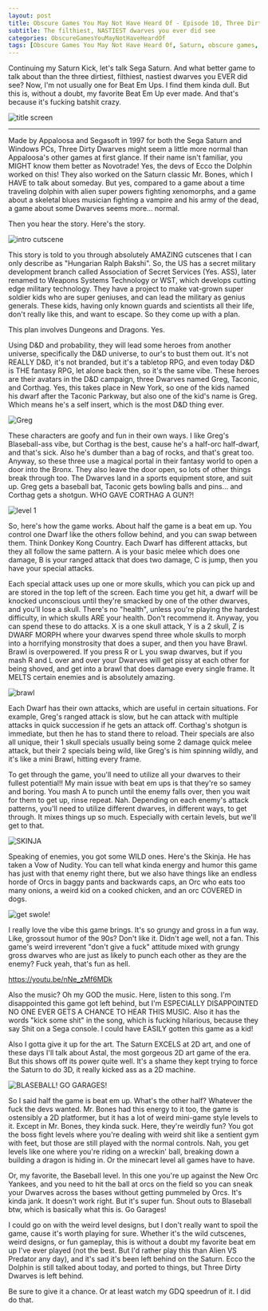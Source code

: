 ```yaml
---
layout: post
title: Obscure Games You May Not Have Heard Of - Episode 10, Three Dirty Dwarves
subtitle: The filthiest, NASTIEST dwarves you ever did see
categories: ObscureGamesYouMayNotHaveHeardOf
tags: [Obscure Games You May Not Have Heard Of, Saturn, obscure games, Three Dirty Dwarves, Beat Em Ups]
---
```



Continuing my Saturn Kick, let's talk Sega Saturn. And what better game to talk about than the three dirtiest, filthiest, nastiest dwarves you EVER did see? Now, I'm not usually one for Beat Em Ups. I find them kinda dull. But this is, without a doubt, my favorite Beat Em Up ever made. And that's because it's fucking batshit crazy.

<img src="https://i.imgur.com/TAchzlW.png" alt="title screen">

---

Made by Appaloosa and Segasoft in 1997 for both the Sega Saturn and Windows PCs, Three Dirty Dwarves might seem a little more normal than Appaloosa's other games at first glance. If their name isn't familiar, you MIGHT know them better as Novotrade! Yes, the devs of Ecco the Dolphin worked on this! They also worked on the Saturn classic Mr. Bones, which I HAVE to talk about someday. But yes, compared to a game about a time traveling dolphin with alien super powers fighting xenomorphs, and a game about a skeletal blues musician fighting a vampire and his army of the dead, a game about some Dwarves seems more... normal.

Then you hear the story. Here's the story.

<img src="https://i.imgur.com/byfqiGp.png" alt="intro cutscene">

This story is told to you through absolutely AMAZING cutscenes that I can only describe as "Hungarian Ralph Bakshi". So, the US has a secret military development branch called Association of Secret Services (Yes. ASS), later renamed to Weapons Systems Technology or WST, which develops cutting edge military technology. They have a project to make vat-grown super soldier kids who are super geniuses, and can lead the military as genius generals. These kids, having only known guards and scientists all their life, don't really like this, and want to escape. So they come up with a plan.

This plan involves Dungeons and Dragons. Yes.

Using D&D and probability, they will lead some heroes from another universe, specifically the D&D universe, to our's to bust them out. It's not REALLY D&D, it's not branded, but it's a tabletop RPG, and even today D&D is THE fantasy RPG, let alone back then, so it's the same vibe. These heroes are their avatars in the D&D campaign, three Dwarves named Greg, Taconic, and Corthag. Yes, this takes place in New York, so one of the kids named his dwarf after the Taconic Parkway, but also one of the kid's name is Greg. Which means he's a self insert, which is the most D&D thing ever.

<img src="https://i.imgur.com/JuyFN0w.png" alt="Greg">

These characters are goofy and fun in their own ways. I like Greg's Blaseball-ass vibe, but Corthag is the best, cause he's a half-orc half-dwarf, and that's sick. Also he's dumber than a bag of rocks, and that's great too. Anyway, so these three use a magical portal in their fantasy world to open a door into the Bronx. They also leave the door open, so lots of other things break through too. The Dwarves land in a sports equipment store, and suit up. Greg gets a baseball bat, Taconic gets bowling balls and pins... and Corthag gets a shotgun. WHO GAVE CORTHAG A GUN?!

<img src="https://i.imgur.com/OIebVVT.png" alt="level 1">

So, here's how the game works. About half the game is a beat em up. You control one Dwarf like the others follow behind, and you can swap between them. Think Donkey Kong Country. Each Dwarf has different attacks, but they all follow the same pattern. A is your basic melee which does one damage, B is your ranged attack that does two damage, C is jump, then you have your special attacks.

Each special attack uses up one or more skulls, which you can pick up and are stored in the top left of the screen. Each time you get hit, a dwarf will be knocked unconscious until they're smacked by one of the other dwarves, and you'll lose a skull. There's no "health", unless you're playing the hardest difficulty, in which skulls ARE your health. Don't recommend it. Anyway, you can spend these to do attacks. X is a one skull attack, Y is a 2 skull, Z is DWARF MORPH where your dwarves spend three whole skulls to morph into a horrifying monstrosity that does a super, and then you have Brawl. Brawl is overpowered. If you press R or L you swap dwarves, but if you mash R and L over and over your Dwarves will get pissy at each other for being shoved, and get into a brawl that does damage every single frame. It MELTS certain enemies and is absolutely amazing. 

<img src="https://i.imgur.com/SW9UpF2.png" alt="brawl">

Each Dwarf has their own attacks, which are useful in certain situations. For example, Greg's ranged attack is slow, but he can attack with multiple attacks in quick succession if he gets an attack off. Corthag's shotgun is immediate, but then he has to stand there to reload. Their specials are also all unique, their 1 skull specials usually being some 2 damage quick melee attack, but their 2 specials being wild, like Greg's is him spinning wildly, and it's like a mini Brawl, hitting every frame.

To get through the game, you'll need to utilize all your dwarves to their fullest potential!! My main issue with beat em ups is that they're so samey and boring. You mash A to punch until the enemy falls over, then you wait for them to get up, rinse repeat. Nah. Depending on each enemy's attack patterns, you'll need to utilize different dwarves, in different ways, to get through. It mixes things up so much. Especially with certain levels, but we'll get to that.

<img src="https://i.imgur.com/VcKmhRm.png" alt="SKINJA">

Speaking of enemies, you got some WILD ones. Here's the Skinja. He has taken a Vow of Nudity. You can tell what kinda energy and humor this game has just with that enemy right there, but we also have things like an endless horde of Orcs in baggy pants and backwards caps, an Orc who eats too many onions, a weird kid on a cooked chicken, and an orc COVERED in dogs.

<img src="https://i.imgur.com/MtdPN1h.png" alt="get swole!">

I really love the vibe this game brings. It's so grungy and gross in a fun way. Like, grossout humor of the 90s? Don't like it. Didn't age well, not a fan. This game's weird irreverent "don't give a fuck" attitude mixed with grungy gross dwarves who are just as likely to punch each other as they are the enemy? Fuck yeah, that's fun as hell.

https://youtu.be/nNe_zMf6MDk

Also the music? Oh my GOD the music. Here, listen to this song. I'm disappointed this game got left behind, but I'm ESPECIALLY DISAPPOINTED NO ONE EVER GETS A CHANCE TO HEAR THIS MUSIC. Also it has the words "kick some shit" in the song, which is fucking hilarious, because they say Shit on a Sega console. I could have EASILY gotten this game as a kid!

Also I gotta give it up for the art. The Saturn EXCELS at 2D art, and one of these days I'll talk about Astal, the most gorgeous 2D art game of the era. But this shows off its power quite well. It's a shame they kept trying to force the Saturn to do 3D, it really kicked ass as a 2D machine.

<img src="https://i.imgur.com/RV4mlho.png" alt="BLASEBALL! GO GARAGES!">

So I said half the game is beat em up. What's the other half? Whatever the fuck the devs wanted. Mr. Bones had this energy to it too, the game is ostensibly a 2D platformer, but it has a lot of weird mini-game style levels to it. Except in Mr. Bones, they kinda suck. Here, they're weirdly fun? You got the boss fight levels where you're dealing with weird shit like a sentient gym with feet, but those are still played with the normal controls. Nah, you get levels like one where you're riding on a wreckin' ball, breaking down a building a dragon is hiding in. Or the minecart level all games have to have.

Or, my favorite, the Baseball level. In this one you're up against the New Orc Yankees, and you need to hit the ball at orcs on the field so you can sneak your Dwarves across the bases without getting pummeled by Orcs. It's kinda jank. It doesn't work right. But it's super fun. Shout outs to Blaseball btw, which is basically what this is. Go Garages!

I could go on with the weird level designs, but I don't really want to spoil the game, cause it's worth playing for sure. Whether it's the wild cutscenes, weird designs, or fun gameplay, this is without a doubt my favorite beat em up I've ever played (not the best. But I'd rather play this than Alien VS Predator any day), and it's sad it's been left behind on the Saturn. Ecco the Dolphin is still talked about today, and ported to things, but Three Dirty Dwarves is left behind.

Be sure to give it a chance. Or at least watch my GDQ speedrun of it. I did do that.